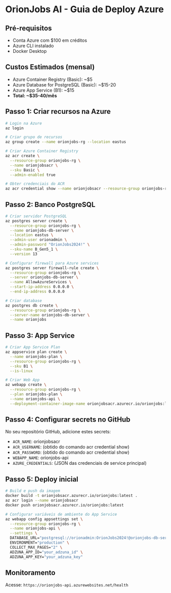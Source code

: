 # OrionJobs AI - Guia de Deploy Azure

## Pré-requisitos
- Conta Azure com $100 em créditos
- Azure CLI instalado
- Docker Desktop

## Custos Estimados (mensal)
- Azure Container Registry (Basic): ~$5
- Azure Database for PostgreSQL (Basic): ~$15-20  
- Azure App Service (B1): ~$15
- **Total: ~$35-40/mês**

## Passo 1: Criar recursos na Azure

```bash
# Login na Azure
az login

# Criar grupo de recursos
az group create --name orionjobs-rg --location eastus

# Criar Azure Container Registry
az acr create \
  --resource-group orionjobs-rg \
  --name orionjobsacr \
  --sku Basic \
  --admin-enabled true

# Obter credenciais do ACR
az acr credential show --name orionjobsacr --resource-group orionjobs-rg
```

## Passo 2: Banco PostgreSQL

```bash
# Criar servidor PostgreSQL
az postgres server create \
  --resource-group orionjobs-rg \
  --name orionjobs-db-server \
  --location eastus \
  --admin-user orionadmin \
  --admin-password "OrionJobs2024!" \
  --sku-name B_Gen5_1 \
  --version 13

# Configurar firewall para Azure services
az postgres server firewall-rule create \
  --resource-group orionjobs-rg \
  --server orionjobs-db-server \
  --name AllowAzureServices \
  --start-ip-address 0.0.0.0 \
  --end-ip-address 0.0.0.0

# Criar database
az postgres db create \
  --resource-group orionjobs-rg \
  --server-name orionjobs-db-server \
  --name orionjobs
```

## Passo 3: App Service

```bash
# Criar App Service Plan
az appservice plan create \
  --name orionjobs-plan \
  --resource-group orionjobs-rg \
  --sku B1 \
  --is-linux

# Criar Web App
az webapp create \
  --resource-group orionjobs-rg \
  --plan orionjobs-plan \
  --name orionjobs-api \
  --deployment-container-image-name orionjobsacr.azurecr.io/orionjobs:latest
```

## Passo 4: Configurar secrets no GitHub

No seu repositório GitHub, adicione estes secrets:
- `ACR_NAME`: orionjobsacr
- `ACR_USERNAME`: (obtido do comando acr credential show)
- `ACR_PASSWORD`: (obtido do comando acr credential show)
- `WEBAPP_NAME`: orionjobs-api
- `AZURE_CREDENTIALS`: (JSON das credenciais de service principal)

## Passo 5: Deploy inicial

```bash
# Build e push da imagem
docker build -t orionjobsacr.azurecr.io/orionjobs:latest .
az acr login --name orionjobsacr
docker push orionjobsacr.azurecr.io/orionjobs:latest

# Configurar variáveis de ambiente do App Service
az webapp config appsettings set \
  --resource-group orionjobs-rg \
  --name orionjobs-api \
  --settings \
  DATABASE_URL="postgresql://orionadmin:OrionJobs2024!@orionjobs-db-server.postgres.database.azure.com:5432/orionjobs" \
  ENVIRONMENT="production" \
  COLLECT_MAX_PAGES="2" \
  ADZUNA_APP_ID="your_adzuna_id" \
  ADZUNA_APP_KEY="your_adzuna_key"
```

## Monitoramento

Acesse: `https://orionjobs-api.azurewebsites.net/health`